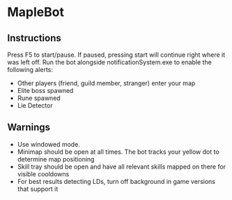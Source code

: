 # MapleBot

## Instructions

Press F5 to start/pause. If paused, pressing start will continue right where it was left off.
Run the bot alongside notificationSystem.exe to enable the following alerts:
  - Other players (friend, guild member, stranger) enter your map
  - Elite boss spawned
  - Rune spawned
  - Lie Detector

## Warnings

- Use windowed mode.
- Minimap should be open at all times. The bot tracks your yellow dot to determine map positioning
- Skill tray should be open and have all relevant skills mapped on there for visible cooldowns
- For best results detecting LDs, turn off background in game versions that support it
